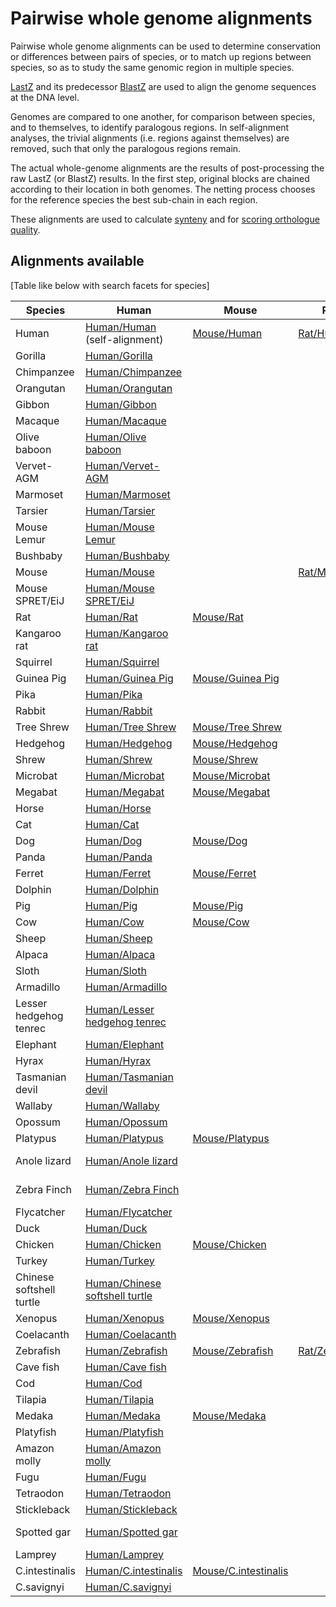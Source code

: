 # Pairwise whole genome alignments

Pairwise whole genome alignments can be used to determine conservation or differences between pairs of species, or to match up regions between species, so as to study the same genomic region in multiple species.

[LastZ](http://www.bx.psu.edu/~rsharris/lastz/) and its predecessor [Bla](http://europepmc.org/articles/PMC430961)[stZ](http://europepmc.org/articles/PMC208784) are used to align the genome sequences at the DNA level.

Genomes are compared to one another, for comparison between species, and to themselves, to identify paralogous regions. In self-alignment analyses, the trivial alignments (i.e. regions against themselves) are removed, such that only the paralogous regions remain.

The actual whole-genome alignments are the results of post-processing the raw LastZ (or BlastZ) results. In the first step, original blocks are chained according to their location in both genomes. The netting process chooses for the reference species the best sub-chain in each region.

These alignments are used to calculate [synteny](synteny.md) and for [scoring orthologue quality](orthology_quality_controls.md).

## Alignments available

[Table like below with search facets for species]

Species | Human | Mouse | Rat | Dog | Pig | Cow | Opossum | Anole lizard | Chicken | Xenopus | Zebrafish | Medaka | Stickleback | Lamprey | C.intestinalis
--- | --- | --- | --- | --- | --- | --- | --- | --- | --- | --- | --- | --- | --- | --- | ---
Human | [Human/Human](/info/genome/compara/mlss.html?mlss=739) (self-alignment)| [Mouse/Human](/info/genome/compara/mlss.html?mlss=677) | [Rat/Human](/info/genome/compara/mlss.html?mlss=765) | [Dog/Human](/info/genome/compara/mlss.html?mlss=710) | [Pig/Human](/info/genome/compara/mlss.html?mlss=716) | [Cow/Human](/info/genome/compara/mlss.html?mlss=709) | [Opossum/Human](/info/genome/compara/mlss.html?mlss=707) | [Anole lizard/Human](/info/genome/compara/mlss.html?mlss=722) | [Chicken/Human](/info/genome/compara/mlss.html?mlss=811) | [Xenopus/Human](/info/genome/compara/mlss.html?mlss=735) | [Zebrafish/Human](/info/genome/compara/mlss.html?mlss=767) | [Medaka/Human](/info/genome/compara/mlss.html?mlss=728) | [Stickleback/Human](/info/genome/compara/mlss.html?mlss=725) | [Human/Lamprey](/info/genome/compara/mlss.html?mlss=730) | [C.intestinalis/Human](/info/genome/compara/mlss.html?mlss=723)
Gorilla | [Human/Gorilla](/info/genome/compara/mlss.html?mlss=713) | | | | | | | | | | | | | 
Chimpanzee | [Human/Chimpanzee](/info/genome/compara/mlss.html?mlss=688) | | | | | | | | | | | | | | | 
Orangutan | [Human/Orangutan](/info/genome/compara/mlss.html?mlss=683) | | | | | | | |  | | | | | | | 
Gibbon | [Human/Gibbon](/info/genome/compara/mlss.html?mlss=679) | | | | | | | | | | | | | | | 
Macaque | [Human/Macaque](/info/genome/compara/mlss.html?mlss=820) | | | | | | | | | | | | | | | 
Olive baboon | [Human/Olive baboon](/info/genome/compara/mlss.html?mlss=745) | | | | | | | | | | | | | | | 
Vervet-AGM | [Human/Vervet-AGM](/info/genome/compara/mlss.html?mlss=757) | | | | | | | |  | | | | | | | 
Marmoset | [Human/Marmoset](/info/genome/compara/mlss.html?mlss=711) | | | | | | | | | | | | | | | 
Tarsier | [Human/Tarsier](/info/genome/compara/mlss.html?mlss=699) | | | | | | | | | | | | | | | 
Mouse Lemur | [Human/Mouse Lemur](/info/genome/compara/mlss.html?mlss=821) | | | | | | | | | | | | | | | 
Bushbaby | [Human/Bushbaby](/info/genome/compara/mlss.html?mlss=682) | | | | | | | | | | | | | | | 
Mouse | [Human/Mouse](/info/genome/compara/mlss.html?mlss=677) | | [Rat/Mouse](/info/genome/compara/mlss.html?mlss=766) | [Dog/Mouse](/info/genome/compara/mlss.html?mlss=592) | [Pig/Mouse](/info/genome/compara/mlss.html?mlss=584) | [Cow/Mouse](/info/genome/compara/mlss.html?mlss=586) | | | [Chicken/Mouse](/info/genome/compara/mlss.html?mlss=814) | [Xenopus/Mouse](/info/genome/compara/mlss.html?mlss=796) | [Zebrafish/Mouse](/info/genome/compara/mlss.html?mlss=791) | [Medaka/Mouse](/info/genome/compara/mlss.html?mlss=738) | | | [C.intestinalis/Mouse](/info/genome/compara/mlss.html?mlss=802)
Mouse SPRET/EiJ | [Human/Mouse SPRET/EiJ](/info/genome/compara/mlss.html?mlss=831) | | | | | | | | | | | | | | | 
Rat | [Human/Rat](/info/genome/compara/mlss.html?mlss=765) | [Mouse/Rat](/info/genome/compara/mlss.html?mlss=766) | | | | | | |  | | [Zebrafish/Rat](/info/genome/compara/mlss.html?mlss=792) | | | | |
Kangaroo rat | [Human/Kangaroo rat](/info/genome/compara/mlss.html?mlss=685) | | | | | | | | | | | | | | | 
Squirrel | [Human/Squirrel](/info/genome/compara/mlss.html?mlss=702) | | | | | | | | | | | | | | | 
Guinea Pig | [Human/Guinea Pig](/info/genome/compara/mlss.html?mlss=681) | [Mouse/Guinea Pig](/info/genome/compara/mlss.html?mlss=669) | | | | | | | | | | | | | | 
Pika | [Human/Pika](/info/genome/compara/mlss.html?mlss=694) | | | | | | | | | | | | | | | 
Rabbit | [Human/Rabbit](/info/genome/compara/mlss.html?mlss=680) | | | | | | | | | | | | | | | 
Tree Shrew  | [Human/Tree Shrew](/info/genome/compara/mlss.html?mlss=698) | [Mouse/Tree Shrew](/info/genome/compara/mlss.html?mlss=698) | | | | | | | | | | | | | | 
Hedgehog  | [Human/Hedgehog](/info/genome/compara/mlss.html?mlss=687) | [Mouse/Hedgehog](/info/genome/compara/mlss.html?mlss=687) | | | | | | | | | | | | | | 
Shrew  | [Human/Shrew](/info/genome/compara/mlss.html?mlss=697) | [Mouse/Shrew](/info/genome/compara/mlss.html?mlss=697) | | | | | | | | | | | | | | 
Microbat  | [Human/Microbat](/info/genome/compara/mlss.html?mlss=704) | [Mouse/Microbat](/info/genome/compara/mlss.html?mlss=704) | | | | | | | | | | | | | | 
Megabat  | [Human/Megabat](/info/genome/compara/mlss.html?mlss=696) | [Mouse/Megabat](/info/genome/compara/mlss.html?mlss=696) | | | | [Cow/Megabat](/info/genome/compara/mlss.html?mlss=676) | | | | | | | | | | 
Horse  | [Human/Horse](/info/genome/compara/mlss.html?mlss=706) | | | [Dog/Horse](/info/genome/compara/mlss.html?mlss=593) | | | | | | | | | | | | 
Cat  | [Human/Cat](/info/genome/compara/mlss.html?mlss=712) | | | [Dog/Cat](/info/genome/compara/mlss.html?mlss=670) | | [Cow/Cat](/info/genome/compara/mlss.html?mlss=674) | | | | | | | | | | 
Dog  | [Human/Dog](/info/genome/compara/mlss.html?mlss=710) | [Mouse/Dog](/info/genome/compara/mlss.html?mlss=592) | | | | | | | | | | | | | 
Panda  | [Human/Panda](/info/genome/compara/mlss.html?mlss=705) | | | [Dog/Panda](/info/genome/compara/mlss.html?mlss=594) | | | | | | | | | | | | 
Ferret  | [Human/Ferret](/info/genome/compara/mlss.html?mlss=703) | [Mouse/Ferret](/info/genome/compara/mlss.html?mlss=607) | | [Dog/Ferret](/info/genome/compara/mlss.html?mlss=671) | | [Cow/Ferret](/info/genome/compara/mlss.html?mlss=675) | | | | | | | | | | 
Dolphin  | [Human/Dolphin](/info/genome/compara/mlss.html?mlss=700) | | | | | [Cow/Dolphin](/info/genome/compara/mlss.html?mlss=673) | | | | | | | | | | | 
Pig  | [Human/Pig](/info/genome/compara/mlss.html?mlss=716) | [Mouse/Pig](/info/genome/compara/mlss.html?mlss=584) | | | | [Cow/Pig](/info/genome/compara/mlss.html?mlss=579) | | | | | | | | | | 
Cow  | [Human/Cow](/info/genome/compara/mlss.html?mlss=709) | [Mouse/Cow](/info/genome/compara/mlss.html?mlss=586) | | | [Pig/Cow](/info/genome/compara/mlss.html?mlss=579) | | | | | | | | | | | 
Sheep  | [Human/Sheep](/info/genome/compara/mlss.html?mlss=746) | | | | [Pig/Sheep](/info/genome/compara/mlss.html?mlss=663) | [Cow/Sheep](/info/genome/compara/mlss.html?mlss=666) | | | | | | | | | | 
Alpaca  | [Human/Alpaca](/info/genome/compara/mlss.html?mlss=701) | | | | | | | | | | | | | | | 
Sloth  | [Human/Sloth](/info/genome/compara/mlss.html?mlss=678) | | | | | | | | | | | | | | | 
Armadillo  | [Human/Armadillo](/info/genome/compara/mlss.html?mlss=684) | | | | | | | |  | | | | | | | 
Lesser hedgehog tenrec  | [Human/Lesser hedgehog tenrec](/info/genome/compara/mlss.html?mlss=689) | | | | | | | | | | | | | | | 
Elephant  | [Human/Elephant](/info/genome/compara/mlss.html?mlss=691) | | | | | | | | | | | | | | | 
Hyrax  | [Human/Hyrax](/info/genome/compara/mlss.html?mlss=695) | | | | | | | | | | | | | | | 
Tasmanian devil  | [Human/Tasmanian devil](/info/genome/compara/mlss.html?mlss=715) | | | | | | [Opossum/Tasmanian devil](/info/genome/compara/mlss.html?mlss=544) | | | | | | | | | 
Wallaby  | [Human/Wallaby](/info/genome/compara/mlss.html?mlss=692) | | | | | | [Opossum/Wallaby](/info/genome/compara/mlss.html?mlss=443) | | | | | | | | | 
Opossum  | [Human/Opossum](/info/genome/compara/mlss.html?mlss=707) | | | | | | | | [Chicken/Opossum](/info/genome/compara/mlss.html?mlss=808) | | | | 
Platypus  | [Human/Platypus](/info/genome/compara/mlss.html?mlss=708) | [Mouse/Platypus](/info/genome/compara/mlss.html?mlss=587) | | | | | | | | | | | | | | 
Anole lizard  | [Human/Anole lizard](/info/genome/compara/mlss.html?mlss=722) | | | | | | | | [Chicken/Anole lizard](/info/genome/compara/mlss.html?mlss=809)  | | | | | | 
Zebra Finch  | [Human/Zebra Finch](/info/genome/compara/mlss.html?mlss=731) | | | | | | | | [Chicken/Zebra Finch](/info/genome/compara/mlss.html?mlss=816) | | | | | | 
Flycatcher  | [Human/Flycatcher](/info/genome/compara/mlss.html?mlss=718) | | | | | | | | [Chicken/Flycatcher](/info/genome/compara/mlss.html?mlss=819) | | | | | | 
Duck  | [Human/Duck](/info/genome/compara/mlss.html?mlss=717) | | | | | | | | [Chicken/Duck](/info/genome/compara/mlss.html?mlss=818) | | | | | |  
Chicken  | [Human/Chicken](/info/genome/compara/mlss.html?mlss=811) | [Mouse/Chicken](/info/genome/compara/mlss.html?mlss=814) | | | | | | | | | | | | | | 
Turkey  | [Human/Turkey](/info/genome/compara/mlss.html?mlss=736) | | | | | | | | [Chicken/Turkey](/info/genome/compara/mlss.html?mlss=817) | | | | | | 
Chinese softshell turtle  | [Human/Chinese softshell turtle](/info/genome/compara/mlss.html?mlss=720) | | | | | | | [Anole lizard/Chinese softshell turtle](/info/genome/compara/mlss.html?mlss=596) | [Chicken/Chinese softshell turtle](/info/genome/compara/mlss.html?mlss=810) | | | | | | 
Xenopus  | [Human/Xenopus](/info/genome/compara/mlss.html?mlss=735) | [Mouse/Xenopus](/info/genome/compara/mlss.html?mlss=796) | | | | | | | [Chicken/Xenopus](/info/genome/compara/mlss.html?mlss=813) | | [Zebrafish/Xenopus](/info/genome/compara/mlss.html?mlss=786) | | | | | 
Coelacanth  | [Human/Coelacanth](/info/genome/compara/mlss.html?mlss=727) | | | | | | | | | [Xenopus/Coelacanth](/info/genome/compara/mlss.html?mlss=800) | | | | | | | [Zebrafish/Coelacanth](/info/genome/compara/mlss.html?mlss=783) | | [Stickleback/Coelacanth](/info/genome/compara/mlss.html?mlss=804) | | | 
Zebrafish  | [Human/Zebrafish](/info/genome/compara/mlss.html?mlss=767) | [Mouse/Zebrafish](/info/genome/compara/mlss.html?mlss=791) | [Rat/Zebrafish](/info/genome/compara/mlss.html?mlss=792) | | | | | | [Chicken/Zebrafish](/info/genome/compara/mlss.html?mlss=815) | | | [Medaka/Zebrafish](/info/genome/compara/mlss.html?mlss=772) | [Stickleback/Zebrafish](/info/genome/compara/mlss.html?mlss=770) | [Lamprey/Zebrafish](/info/genome/compara/mlss.html?mlss=785) | [C.intestinalis/Zebrafish](/info/genome/compara/mlss.html?mlss=784)
Cave fish  | [Human/Cave fish](/info/genome/compara/mlss.html?mlss=751) | | | | | | | | | | [Zebrafish/Cave fish](/info/genome/compara/mlss.html?mlss=776) | [Medaka/Cave fish](/info/genome/compara/mlss.html?mlss=649) | | | | 
Cod  | [Human/Cod](/info/genome/compara/mlss.html?mlss=726) | | | | | | | | | | [Zebrafish/Cod](/info/genome/compara/mlss.html?mlss=773) | [Medaka/Cod](/info/genome/compara/mlss.html?mlss=625) | [Stickleback/Cod](/info/genome/compara/mlss.html?mlss=555) | | | 
Tilapia  | [Human/Tilapia](/info/genome/compara/mlss.html?mlss=729) | | | | | | | | | | [Zebrafish/Tilapia](/info/genome/compara/mlss.html?mlss=774) | [Medaka/Tilapia](/info/genome/compara/mlss.html?mlss=626) | | | | 
Medaka  | [Human/Medaka](/info/genome/compara/mlss.html?mlss=728) | [Mouse/Medaka](/info/genome/compara/mlss.html?mlss=738) | | | | | | | | | [Zebrafish/Medaka](/info/genome/compara/mlss.html?mlss=772) | | | | | 
Platyfish  | [Human/Platyfish](/info/genome/compara/mlss.html?mlss=734) | | | | | | | | | | [Zebrafish/Platyfish](/info/genome/compara/mlss.html?mlss=775) | [Medaka/Platyfish](/info/genome/compara/mlss.html?mlss=627) | | | | 
Amazon molly  | [Human/Amazon molly](/info/genome/compara/mlss.html?mlss=747) | | | | | | | | | | [Zebrafish/Amazon molly](/info/genome/compara/mlss.html?mlss=778) | [Medaka/Amazon molly](/info/genome/compara/mlss.html?mlss=748) | | | | 
Fugu  | [Human/Fugu](/info/genome/compara/mlss.html?mlss=733) | | | | | | | | | | [Zebrafish/Fugu](/info/genome/compara/mlss.html?mlss=769) | [Medaka/Fugu](/info/genome/compara/mlss.html?mlss=795) | | | |
Tetraodon  | [Human/Tetraodon](/info/genome/compara/mlss.html?mlss=732) | | | | | | | | | [Xenopus/Tetraodon](/info/genome/compara/mlss.html?mlss=803) | | | | | | | [Zebrafish/Tetraodon](/info/genome/compara/mlss.html?mlss=771) | [Medaka/Tetraodon](/info/genome/compara/mlss.html?mlss=764) | | | | 
Stickleback  | [Human/Stickleback](/info/genome/compara/mlss.html?mlss=725) | | | | | | | | | | [Zebrafish/Stickleback](/info/genome/compara/mlss.html?mlss=770) | [Medaka/Stickleback](/info/genome/compara/mlss.html?mlss=225) | | [Lamprey/Stickleback](/info/genome/compara/mlss.html?mlss=799) |
Spotted gar  | [Human/Spotted gar](/info/genome/compara/mlss.html?mlss=752) | | | | | | | | | | [Zebrafish/Spotted gar](/info/genome/compara/mlss.html?mlss=777) | [Medaka/Spotted gar](/info/genome/compara/mlss.html?mlss=653) | | | | 
Lamprey  | [Human/Lamprey](/info/genome/compara/mlss.html?mlss=730) | | | | | | | | | | [Zebrafish/Lamprey](/info/genome/compara/mlss.html?mlss=785) | | [Stickleback/Lamprey](/info/genome/compara/mlss.html?mlss=799) | | |
C.intestinalis  | [Human/C.intestinalis](/info/genome/compara/mlss.html?mlss=723) | [Mouse/C.intestinalis](/info/genome/compara/mlss.html?mlss=802) | | | | | | | | | [Zebrafish/C.intestinalis](/info/genome/compara/mlss.html?mlss=784) | | | [Lamprey/C.intestinalis](/info/genome/compara/mlss.html?mlss=798) | | | 
C.savignyi  | [Human/C.savignyi](/info/genome/compara/mlss.html?mlss=721) | | | | | | | | [Chicken/C.savignyi](/info/genome/compara/mlss.html?mlss=812) | | [Zebrafish/C.savignyi](/info/genome/compara/mlss.html?mlss=787) | | | | [C.intestinalis/C.savignyi](/info/genome/compara/mlss.html?mlss=569) |
